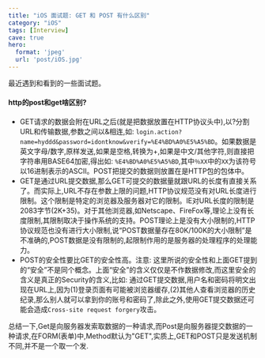 ```yaml
---
title: "iOS 面试题: GET 和 POST 有什么区别"
category: "iOS"
tags: [Interview]
cave: true
hero:
  format: 'jpeg'
  url: 'post/iOS.jpg'
---
```

最近遇到和看到的一些面试题。

#### http的post和get啥区别?

* GET请求的数据会附在URL之后(就是把数据放置在HTTP协议头中),以?分割URL和传输数据,参数之间以&相连,如: `login.action?name=hyddd&password=idontknow&verify=%E4%BD%A0%E5%A5%BD`。如果数据是英文字母/数字,原样发送,如果是空格,转换为+,如果是中文/其他字符,则直接把字符串用BASE64加密,得出如: `%E4%BD%A0%E5%A5%BD`,其中`％XX`中的`XX`为该符号以16进制表示的ASCII。POST把提交的数据则放置在是HTTP包的包体中。
* GET是通过URL提交数据,那么GET可提交的数据量就跟URL的长度有直接关系了。而实际上,URL不存在参数上限的问题,HTTP协议规范没有对URL长度进行限制。这个限制是特定的浏览器及服务器对它的限制。IE对URL长度的限制是2083字节(2K+35)。对于其他浏览器,如Netscape、FireFox等,理论上没有长度限制,其限制取决于操作系统的支持。POST理论上是没有大小限制的,HTTP协议规范也没有进行大小限制,说“POST数据量存在80K/100K的大小限制”是不准确的,POST数据是没有限制的,起限制作用的是服务器的处理程序的处理能力。
* POST的安全性要比GET的安全性高。注意: 这里所说的安全性和上面GET提到的“安全”不是同个概念。上面“安全”的含义仅仅是不作数据修改,而这里安全的含义是真正的Security的含义,比如: 通过GET提交数据,用户名和密码将明文出现在URL上,因为(1)登录页面有可能被浏览器缓存,(2)其他人查看浏览器的历史纪录,那么别人就可以拿到你的账号和密码了,除此之外,使用GET提交数据还可能会造成`Cross-site request forgery`攻击。

总结一下,Get是向服务器发索取数据的一种请求,而Post是向服务器提交数据的一种请求,在FORM(表单)中,Method默认为"GET",实质上,GET和POST只是发送机制不同,并不是一个取一个发.
